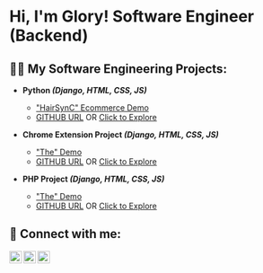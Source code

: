 <h1>Hi, I'm Glory! <b></b>Software Engineer (Backend) </h1>
<b></b>
<h2>👨‍💻 My Software Engineering Projects:</h2>

- <b>Python <i> (Django, HTML, CSS, JS) </i></b>
  - ["HairSynC" Ecommerce Demo](https://youtu.be/cntyeLxiC8w)
  - [GITHUB URL](https://youtu.be/cntyeLxiC8w) OR [Click to Explore](https://hairsync.onrender.com/)

- <b> Chrome Extension Project <i> (Django, HTML, CSS, JS) </i></b>
  - ["The" Demo](https://youtu.be/cntyeLxiC8w)
  - [GITHUB URL](https://youtu.be/cntyeLxiC8w) OR [Click to Explore](https://hairsync.onrender.com/)


- <b> PHP Project <i> (Django, HTML, CSS, JS) </i></b>
  - ["The" Demo](https://youtu.be/cntyeLxiC8w)
  - [GITHUB URL](https://youtu.be/cntyeLxiC8w) OR [Click to Explore](https://hairsync.onrender.com/)
  <b></b>
  
<h2> 🤳 Connect with me:</h2>

[<img align="left" alt="NwoguGlory1 | YouTube" width="22px" src="https://cdn.jsdelivr.net/npm/simple-icons@v3/icons/youtube.svg" />][youtube]
[<img align="left" alt="NwoguGlory1 | Twitter" width="22px" src="https://cdn.jsdelivr.net/npm/simple-icons@v3/icons/twitter.svg" />][twitter]
[<img align="left" alt="NwoguGlory1 | LinkedIn" width="22px" src="https://cdn.jsdelivr.net/npm/simple-icons@v3/icons/linkedin.svg" />][linkedin]

[twitter]: https://twitter.com/Nwogu_Glory1
[youtube]: www.youtube.com/@glorynwogu7905
[linkedin]: https://www.linkedin.com/in/nwogu-glory-a2a95020b/


<!--
**NwoguGlory1/NwoguGlory1** is a ✨ _special_ ✨ repository because its `README.md` (this file) appears on your GitHub profile.

Here are some ideas to get you started:

- 🔭 I’m currently working on ...
- 🌱 I’m currently learning ...
- 👯 I’m looking to collaborate on ...
- 🤔 I’m looking for help with ...
- 💬 Ask me about ...
- 📫 How to reach me: ...
- 😄 Pronouns: ...
[instagram]: https://www.instagram.com/joshmadakor/
[<img align="left" alt="NwoguGlory1 | Instagram" width="22px" src="https://cdn.jsdelivr.net/npm/simple-icons@v3/icons/instagram.svg" />][instagram]
- ⚡ Fun fact: ...
-->
